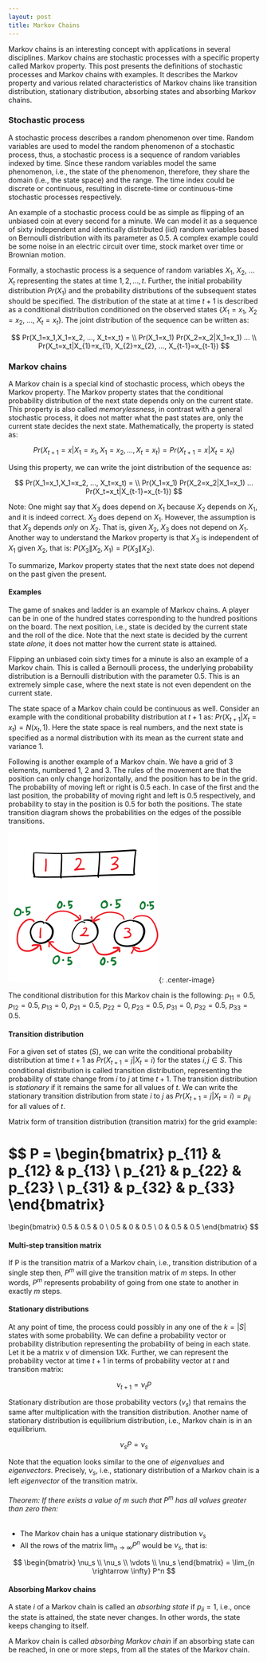 ```yaml
---
layout: post
title: Markov Chains
---
```

Markov chains is an interesting concept with applications in several disciplines.
Markov chains are stochastic processes with a specific property called Markov property.
This post presents the definitions of stochastic processes and Markov chains with examples.
It describes the Markov property and various related characteristics of Markov chains
like transition distribution, stationary distribution,
absorbing states and absorbing Markov chains.

### Stochastic process
A stochastic process describes a random phenomenon over time.
Random variables are used to model the random phenomenon of a stochastic process, 
thus, a stochastic process is a sequence of random variables indexed by time.
Since these random variables model the same phenomenon, i.e., the state of
the phenomenon, therefore,
they share the domain (i.e., the state space) and the range.
The time index could be discrete or continuous, resulting in discrete-time
or continuous-time stochastic processes respectively.

An example of a stochastic process could be as simple as flipping of 
an unbiased coin at every second for a minute.
We can model it as a sequence of sixty independent and identically distributed (iid) random variables
based on Bernoulli distribution with its parameter as 0.5.
A complex example could be some noise in an electric circuit over time, 
stock market over time or Brownian motion.

Formally, a stochastic process is a sequence of random variables 
$X_1$, $X_2$, ... $X_t$ representing the states at time $1, 2, ..., t$.
Further, the initial probability distribution $Pr(X_1)$ and
the probability distributions of the subsequent states should be specified.
The distribution of the state at at time $t+1$ is described as 
a conditional distribution conditioned on the observed states {$X_1 = x_1$, $X_2 = x_2$, ..., $X_t = x_t$}.
The joint distribution of the sequence can be written as:

$$
Pr(X_1=x_1,X_1=x_2, ..., X_t=x_t) = \\
Pr(X_1=x_1) Pr(X_2=x_2|X_1=x_1) ... \\
Pr(X_t=x_t|X_{1}=x_{1}, X_{2}=x_{2}, ..., X_{t-1}=x_{t-1})
$$


### Markov chains
A Markov chain is a special kind of stochastic process, which obeys the Markov property. 
The Markov property states that the conditional probability distribution 
of the next state depends only on the current state.
This property is also called *memorylessness*, in contrast with a general stochastic process, it does not
matter what the past states are, only the current state decides the next state.
Mathematically, the property is stated as:

$$
Pr(X_{t+1}=x|X_1=x_1,X_1=x_2, ..., X_t=x_t) = Pr(X_{t+1}=x|X_t=x_t)
$$

Using this property, we can write the joint distribution of the sequence as:

$$
Pr(X_1=x_1,X_1=x_2, ..., X_t=x_t) = \\
Pr(X_1=x_1) Pr(X_2=x_2|X_1=x_1) ... Pr(X_t=x_t|X_{t-1}=x_{t-1})
$$

Note: One might say that $X_3$ does depend on $X_1$ because $X_2$ depends on $X_1$, 
and it is indeed correct. $X_3$ does depend on $X_1$.
However, the assumption is that $X_3$ depends *only* on $X_2$. 
That is, given $X_2$, $X_3$ does not depend on $X_1$.
Another way to understand the Markov property is that
$X_3$ is independent of $X_1$ given $X_2$, that is:
$P(X_3 \| X_2, X_1) = P(X_3 \| X_2)$.

To summarize, Markov property states that the next state does not depend on the past given
the present.

#### Examples
The game of snakes and ladder is an example of Markov chains. 
A player can be in one of the hundred states corresponding to the hundred positions on the board.
The next position, i.e., state is decided by the current state and the roll of the dice.
Note that the next state is decided by the current state *alone*,
it does not matter how the current state is attained.

Flipping an unbiased coin sixty times for a minute is also an example of a Markov chain. 
This is called a Bernoulli process, the underlying probability distribution 
is a Bernoulli distribution with the parameter 0.5.
This is an extremely simple case, where the next state
is not even dependent on the current state.

The state space of a Markov chain could be continuous as well. 
Consider an example with the conditional probability distribution at $t+1$ as:
$Pr(X_{t+1} | X_t = x_t) = N(x_t, 1)$. 
Here the state space is real numbers, 
and the next state is specified as a normal distribution 
with its mean as the current state and variance 1.

Following is another example of a Markov chain. We have a grid of 3 elements, numbered 1, 2 and 3.
The rules of the movement are that the position can only change horizontally, and the position has to be in the grid.
The probability of moving left or right is 0.5 each. In case of the first and the last position,
the probability of moving right and left is 0.5 respectively, and probability to stay in the
position is 0.5 for both the positions.
The state transition diagram shows the probabilities on the edges of the possible transitions.

![](/assets/markov-chains-grid-ex.png){: .center-image}

The conditional distribution for this Markov chain is the following:
$p_{11} = 0.5$, $p_{12} = 0.5$, $p_{13} = 0$,
$p_{21} = 0.5$, $p_{22} = 0$, $p_{23} = 0.5$,
$p_{31} = 0$, $p_{32} = 0.5$, $p_{33} = 0.5$.

#### Transition distribution
For a given set of states ($S$), we can write the conditional probability distribution at time $t+1$ as
$Pr(X_{t+1}=j|X_t=i)$ for the states $i, j \in S$.
This conditional distribution is called transition distribution, representing the probability of
state change from $i$ to $j$ at time $t+1$.
The transition distribution is *stationary* if it remains the same for all values of $t$.
We can write the stationary transition distribution from state $i$ to $j$ as 
$Pr(X_{t+1}=j|X_t=i) = p_{ij}$ for all values of $t$.

Matrix form of transition distribution (transition matrix) for the grid example:

$$
P = 
\begin{bmatrix}
p_{11} & p_{12} & p_{13} \\
p_{21} & p_{22} & p_{23} \\
p_{31} & p_{32} & p_{33}
\end{bmatrix}
=
\begin{bmatrix} 
0.5 & 0.5 & 0 \\
0.5 & 0 & 0.5 \\
0 & 0.5 & 0.5 
\end{bmatrix}
$$

#### Multi-step transition matrix
If P is the transition matrix of a Markov chain, i.e., transition distribution of a single step then,
$P^m$ will give the transition matrix of $m$ steps. In other words, $P^m$ represents probability of
going from one state to another in exactly $m$ steps.

#### Stationary distributions
At any point of time, the process could possibly in any one of the $k = |S|$ 
states with some probability.
We can define a probability vector or probability distribution 
representing the probability of being in each state.
Let it be a matrix $\nu$ of dimension $1 X k$.
Further, we can represent the probability vector at time $t+1$ 
in terms of probability vector at $t$
and transition matrix:

$$
\nu_{t+1} = \nu_t P
$$

Stationary distribution are those probability vectors ($\nu_s$) 
that remains the same after multiplication with 
the transition distribution. Another name of stationary distribution is equilibrium distribution,
i.e., Markov chain is in an equilibrium.

$$
\nu_s P = \nu_s
$$

Note that the equation looks similar to the one of *eigenvalues* and *eigenvectors*.
Precisely, $\nu_s$, i.e., stationary distribution of a Markov chain is a left *eigenvector* of
the transition matrix.

###### Theorem: If there exists a value of $m$ such that $P^m$ has all values greater than zero then:

* The Markov chain has a unique stationary distribution $\nu_s$
* All the rows of the matrix $\lim_{n \rightarrow \infty} P^n$ would be $\nu_s$, that is:

$$ 
\begin{bmatrix} 
\nu_s \\ 
\nu_s \\ 
\vdots \\
\nu_s 
\end{bmatrix} = \lim_{n \rightarrow \infty} P^n
$$

#### Absorbing Markov chains

A state $i$ of a Markov chain is called an *absorbing state* if $p_{ii} = 1$, i.e., once the state is
attained, the state never changes. In other words, the state keeps changing to itself.

A Markov chain is called *absorbing Markov chain* if an absorbing state can be reached, 
in one or more steps, from all the states of the Markov chain.

